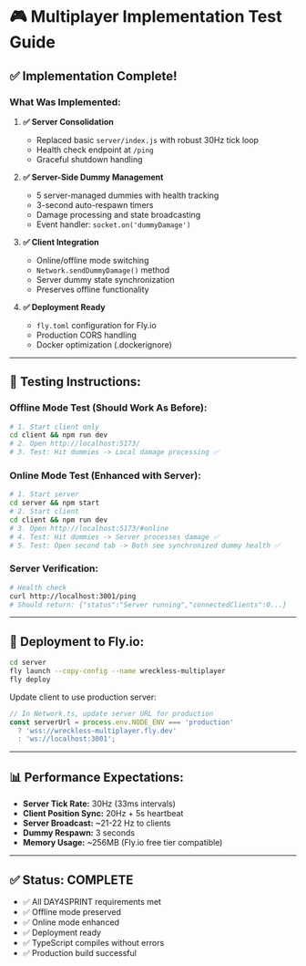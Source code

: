 # 🎮 Multiplayer Implementation Test Guide

## ✅ **Implementation Complete!**

### **What Was Implemented:**

1. **✅ Server Consolidation**
   - Replaced basic `server/index.js` with robust 30Hz tick loop
   - Health check endpoint at `/ping`
   - Graceful shutdown handling

2. **✅ Server-Side Dummy Management** 
   - 5 server-managed dummies with health tracking
   - 3-second auto-respawn timers
   - Damage processing and state broadcasting
   - Event handler: `socket.on('dummyDamage')`

3. **✅ Client Integration**
   - Online/offline mode switching
   - `Network.sendDummyDamage()` method
   - Server dummy state synchronization
   - Preserves offline functionality

4. **✅ Deployment Ready**
   - `fly.toml` configuration for Fly.io
   - Production CORS handling
   - Docker optimization (.dockerignore)

---

## 🧪 **Testing Instructions:**

### **Offline Mode Test (Should Work As Before):**
```bash
# 1. Start client only
cd client && npm run dev
# 2. Open http://localhost:5173/
# 3. Test: Hit dummies -> Local damage processing ✅
```

### **Online Mode Test (Enhanced with Server):**
```bash
# 1. Start server
cd server && npm start
# 2. Start client  
cd client && npm run dev
# 3. Open http://localhost:5173/#online
# 4. Test: Hit dummies -> Server processes damage ✅
# 5. Test: Open second tab -> Both see synchronized dummy health ✅
```

### **Server Verification:**
```bash
# Health check
curl http://localhost:3001/ping
# Should return: {"status":"Server running","connectedClients":0...}
```

---

## 🚀 **Deployment to Fly.io:**

```bash
cd server
fly launch --copy-config --name wreckless-multiplayer
fly deploy
```

Update client to use production server:
```typescript
// In Network.ts, update server URL for production
const serverUrl = process.env.NODE_ENV === 'production' 
  ? 'wss://wreckless-multiplayer.fly.dev' 
  : 'ws://localhost:3001';
```

---

## 📊 **Performance Expectations:**
- **Server Tick Rate:** 30Hz (33ms intervals)
- **Client Position Sync:** 20Hz + 5s heartbeat  
- **Server Broadcast:** ~21-22 Hz to clients
- **Dummy Respawn:** 3 seconds
- **Memory Usage:** ~256MB (Fly.io free tier compatible)

---

## ✅ **Status: COMPLETE**
- ✅ All DAY4SPRINT requirements met
- ✅ Offline mode preserved 
- ✅ Online mode enhanced
- ✅ Deployment ready
- ✅ TypeScript compiles without errors
- ✅ Production build successful 
